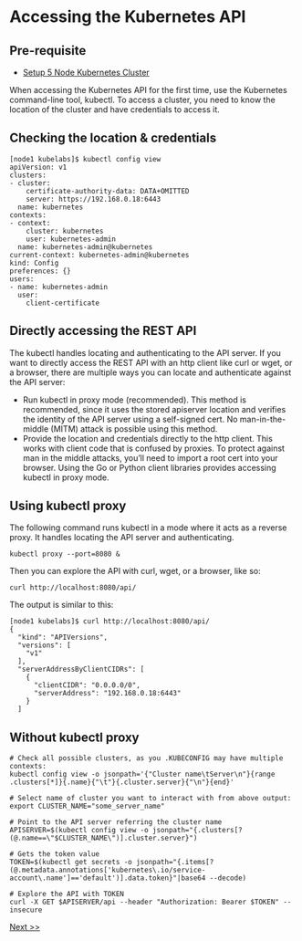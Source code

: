 # Accessing the Kubernetes API

## Pre-requisite

- [Setup 5 Node Kubernetes Cluster](https://collabnix.github.io/kubelabs/kube101.html)

When accessing the Kubernetes API for the first time, use the Kubernetes command-line tool, kubectl. To access a cluster, you need to know the location of the cluster and have credentials to access it. 

## Checking the location & credentials

```
[node1 kubelabs]$ kubectl config view
apiVersion: v1
clusters:
- cluster:
    certificate-authority-data: DATA+OMITTED
    server: https://192.168.0.18:6443
  name: kubernetes
contexts:
- context:
    cluster: kubernetes
    user: kubernetes-admin
  name: kubernetes-admin@kubernetes
current-context: kubernetes-admin@kubernetes
kind: Config
preferences: {}
users:
- name: kubernetes-admin
  user:
    client-certificate
```
 
 
 ## Directly accessing the REST API
 
The kubectl handles locating and authenticating to the API server. 
If you want to directly access the REST API with an http client like curl or wget, or a browser, there are multiple ways you can 
locate and authenticate against the API server:

- Run kubectl in proxy mode (recommended). This method is recommended, since it uses the stored apiserver location and verifies the identity of the API server using a self-signed cert. No man-in-the-middle (MITM) attack is possible using this method.
- Provide the location and credentials directly to the http client. This works with client code that is confused by proxies. 
To protect against man in the middle attacks, you’ll need to import a root cert into your browser.
Using the Go or Python client libraries provides accessing kubectl in proxy mode.

## Using kubectl proxy

The following command runs kubectl in a mode where it acts as a reverse proxy. It handles locating the API server and authenticating.

```
kubectl proxy --port=8080 &
```

Then you can explore the API with curl, wget, or a browser, like so:

```
curl http://localhost:8080/api/
```

The output is similar to this:

```
[node1 kubelabs]$ curl http://localhost:8080/api/
{
  "kind": "APIVersions",
  "versions": [
    "v1"
  ],
  "serverAddressByClientCIDRs": [
    {
      "clientCIDR": "0.0.0.0/0",
      "serverAddress": "192.168.0.18:6443"
    }
  ]
  ```
  
  ## Without kubectl proxy
  
  
  ```
  # Check all possible clusters, as you .KUBECONFIG may have multiple contexts:
kubectl config view -o jsonpath='{"Cluster name\tServer\n"}{range .clusters[*]}{.name}{"\t"}{.cluster.server}{"\n"}{end}'

# Select name of cluster you want to interact with from above output:
export CLUSTER_NAME="some_server_name"

# Point to the API server referring the cluster name
APISERVER=$(kubectl config view -o jsonpath="{.clusters[?(@.name==\"$CLUSTER_NAME\")].cluster.server}")

# Gets the token value
TOKEN=$(kubectl get secrets -o jsonpath="{.items[?(@.metadata.annotations['kubernetes\.io/service-account\.name']=='default')].data.token}"|base64 --decode)

# Explore the API with TOKEN
curl -X GET $APISERVER/api --header "Authorization: Bearer $TOKEN" --insecure
```

[ Next >>](https://collabnix.github.io/kubelabs/pods101/deploy-your-first-nginx-pod.html)
